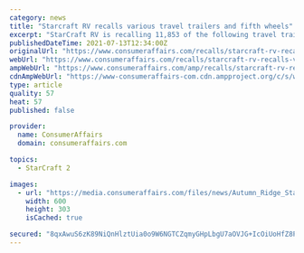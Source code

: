 ```yaml
---
category: news
title: "Starcraft RV recalls various travel trailers and fifth wheels"
excerpt: "StarCraft RV is recalling 11,853 of the following travel trailers and fifth wheels with a Winntec model 6020 two-stage propane regulator: model year"
publishedDateTime: 2021-07-13T12:34:00Z
originalUrl: "https://www.consumeraffairs.com/recalls/starcraft-rv-recalls-various-travel-trailers-and-fifth-wheels-071321.html"
webUrl: "https://www.consumeraffairs.com/recalls/starcraft-rv-recalls-various-travel-trailers-and-fifth-wheels-071321.html"
ampWebUrl: "https://www.consumeraffairs.com/amp/recalls/starcraft-rv-recalls-various-travel-trailers-and-fifth-wheels-071321.html"
cdnAmpWebUrl: "https://www-consumeraffairs-com.cdn.ampproject.org/c/s/www.consumeraffairs.com/amp/recalls/starcraft-rv-recalls-various-travel-trailers-and-fifth-wheels-071321.html"
type: article
quality: 57
heat: 57
published: false

provider:
  name: ConsumerAffairs
  domain: consumeraffairs.com

topics:
  - StarCraft 2

images:
  - url: "https://media.consumeraffairs.com/files/news/Autumn_Ridge_Starcraft.jpg"
    width: 600
    height: 303
    isCached: true

secured: "8qxAwuS6zK89NiQnHlztUia0o9W6NGTCZqmyGHpLbgU7aOVJG+IcOiUoHfZ8PvAZgETTj8OUWD6Rk0sD4Jzv++SFRqrRFzMkrUa+/psrWdwE5w6r6baZb5vdqtYxwUhkRR2jb2zywax6R5pu+7IvcPsJTdFtzCuUGhQFH0zO6dftnOib2/vrsfrhfU47xXelNAm51kSFv2R4gzNm1OnZiISsU4JlzNTAciaw2XjxYFpbslbAZnjt9W+wu3kI6hkN99OUqjPTUOw362+4wrPQvLxCOzgXA6Clrc8jpHWh0VRYgLIW1inek4c2XeI4io/zuGJDcqlrlxXM1ixJ136P+NkPznQOm7PGuw89IdCYJlI=;tUQHgJMhsYmVMG5QowXlxA=="
---
```


